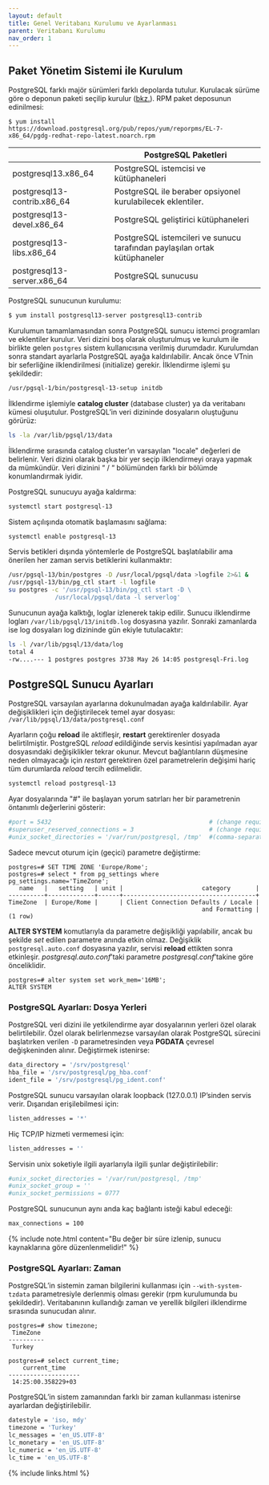 ```yaml
---
layout: default
title: Genel Veritabanı Kurulumu ve Ayarlanması
parent: Veritabanı Kurulumu
nav_order: 1
---
```



## Paket Yönetim Sistemi ile Kurulum

PostgreSQL farklı majör sürümleri farklı depolarda tutulur. Kurulacak sürüme göre o deponun paketi seçilip kurulur ([bkz.](https://www.postgresql.org/download/)). RPM paket deposunun edinilmesi:

```shell
$ yum install https://download.postgresql.org/pub/repos/yum/reporpms/EL-7-x86_64/pgdg-redhat-repo-latest.noarch.rpm
```

|| PostgreSQL Paketleri |
|-------|--------|
| postgresql13.x86_64 | PostgreSQL istemcisi ve kütüphaneleri |
| postgresql13-contrib.x86_64 | PostgreSQL ile beraber opsiyonel kurulabilecek eklentiler. |
| postgresql13-devel.x86_64 | PostgreSQL geliştirici kütüphaneleri |
| postgresql13-libs.x86_64| PostgreSQL istemcileri ve sunucu tarafından paylaşılan ortak kütüphaneler |
| postgresql13-server.x86_64 | PostgreSQL sunucusu |

PostgreSQL sunucunun kurulumu:

```sh
$ yum install postgresql13-server postgresql13-contrib
```

Kurulumun tamamlamasından sonra PostgreSQL sunucu istemci programları ve eklentiler kurulur. Veri dizini boş olarak oluşturulmuş ve kurulum ile birlikte gelen `postgres` sistem kullanıcısına verilmiş durumdadır. Kurulumdan sonra standart ayarlarla PostgreSQL ayağa kaldırılabilir. Ancak önce VTnin bir seferliğine ilklendirilmesi (initialize) gerekir. İlklendirme işlemi şu şekildedir:

```sh
/usr/pgsql-1/bin/postgresql-13-setup initdb
```

İlklendirme işlemiyle **catalog cluster** (database cluster) ya da veritabanı kümesi oluşutulur. PostgreSQL’in veri dizininde dosyaların oluştuğunu görürüz:

```sh
ls -la /var/lib/pgsql/13/data
```

İlklendirme sırasında catalog cluster’ın varsayılan "locale" değerleri de belirlenir. Veri dizini olarak başka bir yer seçip ilklendirmeyi oraya yapmak da mümkündür. Veri dizinini “ / “ bölümünden farklı bir bölümde konumlandırmak iyidir.

PostgreSQL sunucuyu ayağa kaldırma:

```sh
systemctl start postgresql-13
```

Sistem açılışında otomatik başlamasını sağlama:

```sh
systemctl enable postgresql-13
```

Servis betikleri dışında yöntemlerle de PostgreSQL başlatılabilir ama önerilen her zaman servis betiklerini kullanmaktır:

```sh
/usr/pgsql-13/bin/postgres -D /usr/local/pgsql/data >logfile 2>&1 &
/usr/pgsql-13/bin/pg_ctl start -l logfile
su postgres -c '/usr/pgsql-13/bin/pg_ctl start -D \
             /usr/local/pgsql/data -l serverlog'
```

Sunucunun ayağa kalktığı, loglar izlenerek takip edilir. Sunucu ilklendirme logları ``/var/lib/pgsql/13/initdb.log`` dosyasına yazılır. Sonraki zamanlarda ise log dosyaları log dizininde gün ekiyle tutulacaktır:

```sh
ls -l /var/lib/pgsql/13/data/log
total 4
-rw....--- 1 postgres postgres 3738 May 26 14:05 postgresql-Fri.log
```

## PostgreSQL Sunucu Ayarları

PostgreSQL varsayılan ayarlarına dokunulmadan ayağa kaldırılabilir. Ayar değişiklikleri için değiştirilecek temel ayar dosyası: `/var/lib/pgsql/13/data/postgresql.conf`

Ayarların çoğu **reload** ile aktifleşir, **restart** gerektirenler dosyada belirtilmiştir. PostgreSQL *reload* edildiğinde servis kesintisi yapılmadan ayar dosyasındaki değişiklikler tekrar okunur. Mevcut bağlantıların düşmesine neden olmayacağı için *restart* gerektiren özel parametrelerin değişimi hariç tüm durumlarda *reload* tercih edilmelidir.

```sh
systemctl reload postgresql-13
```

Ayar dosyalarında "#" ile başlayan yorum satırları her bir parametrenin öntanımlı değerlerini gösterir:

```yaml
#port = 5432                                            # (change requires restart)
#superuser_reserved_connections = 3                     # (change requires restart)
#unix_socket_directories = '/var/run/postgresql, /tmp'  #(comma-separated list of directories)
```

Sadece mevcut oturum için (geçici) parametre değiştirme:

```text
postgres=# SET TIME ZONE 'Europe/Rome';
postgres=# select * from pg_settings where pg_settings.name='TimeZone';
   name   |   setting   | unit |                      category       |
----------+-------------+------+-------------------------------------+
TimeZone  | Europe/Rome |      | Client Connection Defaults / Locale |
                                                      and Formatting |
(1 row)
```

**ALTER SYSTEM** komutlarıyla da parametre değişikliği yapılabilir, ancak bu şekilde *set* edilen parametre anında etkin olmaz. Değişiklik ``postgresql.auto.conf`` dosyasına yazılır, servisi **reload** ettikten sonra etkinleşir. *postgresql.auto.conf*’taki parametre *postgresql.conf*’takine göre önceliklidir.

```text
postgres=# alter system set work_mem='16MB';
ALTER SYSTEM
```

### PostgreSQL Ayarları: Dosya Yerleri

PostgreSQL veri dizini ile yetkilendirme ayar dosyalarının yerleri özel olarak belirtilebilir. Özel olarak belirlenmezse varsayılan olarak PostgreSQL sürecini başlatırken verilen ``-D`` parametresinden veya **PGDATA** çevresel değişkeninden alınır. Değiştirmek istenirse:

```sh
data_directory = '/srv/postgresql'
hba_file = '/srv/postgresql/pg_hba.conf'
ident_file = '/srv/postgresql/pg_ident.conf'
```

PostgreSQL sunucu varsayılan olarak loopback (127.0.0.1) IP’sinden servis verir. Dışarıdan erişilebilmesi için:

```sh
listen_addresses = '*'
```

Hiç TCP/IP hizmeti vermemesi için:

```sh
listen_addresses = ''
```

Servisin unix soketiyle ilgili ayarlarıyla ilgili şunlar değiştirilebilir:

```yaml
#unix_socket_directories = '/var/run/postgresql, /tmp'
#unix_socket_group = ''
#unix_socket_permissions = 0777
```

PostgreSQL sunucunun aynı anda kaç bağlantı isteği kabul edeceği:

```sh
max_connections = 100
```

{% include note.html content="Bu değer bir süre izlenip, sunucu kaynaklarına göre düzenlenmelidir!" %}

### PostgreSQL Ayarları: Zaman

PostgreSQL’in sistemin zaman bilgilerini kullanması için ``--with-system-tzdata`` parametresiyle derlenmiş olması gerekir (rpm kurulumunda bu şekildedir). Veritabanının kullandığı zaman ve yerellik bilgileri ilklendirme sırasında sunucudan alınır.

```text
postgres=# show timezone;
 TimeZone
----------
 Turkey

postgres=# select current_time;
    current_time
--------------------
 14:25:00.358229+03
```

PostgreSQL’in sistem zamanından farklı bir zaman kullanması istenirse ayarlardan değiştirilebilir.

```sh
datestyle = 'iso, mdy'
timezone = 'Turkey'
lc_messages = 'en_US.UTF-8'
lc_monetary = 'en_US.UTF-8'
lc_numeric = 'en_US.UTF-8'
lc_time = 'en_US.UTF-8'
```

{% include links.html %}
